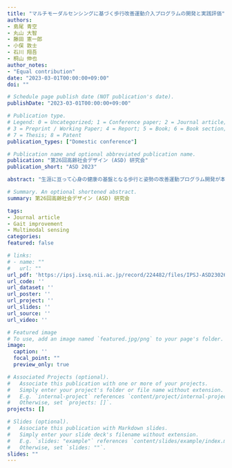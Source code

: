 ```yaml
---
title: "マルチモーダルセンシングに基づく歩行改善運動介入プログラムの開発と実践評価"
authors:
- 島尾 青空
- 丸山 大智
- 藤田 憲一郎
- 小俣 敦士
- 石川 翔吾
- 桐山 伸也
author_notes:
- "Equal contribution"
date: "2023-03-01T00:00:00+09:00"
doi: ""

# Schedule page publish date (NOT publication's date).
publishDate: "2023-03-01T00:00:00+09:00"

# Publication type.
# Legend: 0 = Uncategorized; 1 = Conference paper; 2 = Journal article;
# 3 = Preprint / Working Paper; 4 = Report; 5 = Book; 6 = Book section;
# 7 = Thesis; 8 = Patent
publication_types: ["Domestic conference"]

# Publication name and optional abbreviated publication name.
publication: "第26回高齢社会デザイン (ASD) 研究会"
publication_short: "ASD 2023"

abstract: "生涯に亘って心身の健康の基盤となる歩行と姿勢の改善運動プログラム開発が本研究の主眼である. 多世代の特性に合わせて歩行と姿勢の介入教室を実践しているエキスパートの介入知の表現モデルを構築することを念頭に, 具体例の一つとして高齢者リハビリ現場での実践プログラムを開発した. 現場のスタッフを交えた多職種からなるカンファレンスを基軸に, マルチチモーダルセンシングに基づく運動介入プログラムを設計し, 歩行を重視したリハビリ施設での実践を通して, 効果を検証した."

# Summary. An optional shortened abstract.
summary: 第26回高齢社会デザイン (ASD) 研究会

tags:
- Journal article
- Gait improvement
- Multimodal sensing
categories: 
featured: false

# links:
# - name: ""
#   url: ""
url_pdf: 'https://ipsj.ixsq.nii.ac.jp/record/224482/files/IPSJ-ASD23026003.pdf'
url_code: ''
url_dataset: ''
url_poster: ''
url_project: ''
url_slides: ''
url_source: ''
url_video: ''

# Featured image
# To use, add an image named `featured.jpg/png` to your page's folder. 
image:
  caption: ''
  focal_point: ""
  preview_only: true

# Associated Projects (optional).
#   Associate this publication with one or more of your projects.
#   Simply enter your project's folder or file name without extension.
#   E.g. `internal-project` references `content/project/internal-project/index.md`.
#   Otherwise, set `projects: []`.
projects: []

# Slides (optional).
#   Associate this publication with Markdown slides.
#   Simply enter your slide deck's filename without extension.
#   E.g. `slides: "example"` references `content/slides/example/index.md`.
#   Otherwise, set `slides: ""`.
slides: ""
---
```

